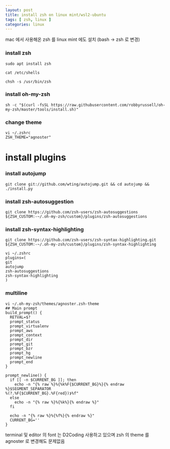 ```yaml
---
layout: post
title: install zsh on linux mint/wsl2-ubuntu
tags: [ zsh, linux ]
categories: linux
---
```




mac 에서 사용해온 zsh 를 linux mint 에도 설치 (bash -> zsh 로 변경)



### install zsh

```
sudo apt install zsh

cat /etc/shells

chsh -s /usr/bin/zsh
```

### install oh-my-zsh

```
sh -c "$(curl -fsSL https://raw.githubusercontent.com/robbyrussell/oh-my-zsh/master/tools/install.sh)"
```

### change theme

```
vi ~/.zshrc
ZSH_THEME="agnoster"
```

# install plugins

### install autojump

```
git clone git://github.com/wting/autojump.git && cd autojump && ./install.py
```

### install zsh-autosuggestion

```
git clone https://github.com/zsh-users/zsh-autosuggestions ${ZSH_CUSTOM:-~/.oh-my-zsh/custom}/plugins/zsh-autosuggestions
```

### install zsh-syntax-highlighting

```
git clone https://github.com/zsh-users/zsh-syntax-highlighting.git ${ZSH_CUSTOM:-~/.oh-my-zsh/custom}/plugins/zsh-syntax-highlighting
```

```
vi ~/.zshrc
plugins=(
git
autojump
zsh-autosuggestions
zsh-syntax-highlighting
)
```

### multiline

```
vi ~/.oh-my-zsh/themes/agnoster.zsh-theme
## Main prompt
build_prompt() {
  RETVAL=$?
  prompt_status
  prompt_virtualenv
  prompt_aws
  prompt_context
  prompt_dir
  prompt_git
  prompt_bzr
  prompt_hg
  prompt_newline
  prompt_end
}

prompt_newline() {
  if [[ -n $CURRENT_BG ]]; then
    echo -n "{% raw %}%{%k%F{$CURRENT_BG}%}{% endraw %}$SEGMENT_SEPARATOR
%(?.%F{$CURRENT_BG}.%F{red})❯%f"
  else
    echo -n "{% raw %}%{%k%}{% endraw %}"
  fi

  echo -n "{% raw %}%{%f%}{% endraw %}"
  CURRENT_BG=''
}
```



terminal 및 editor 의 font 는 D2Coding 사용하고 있으며 zsh 의 theme 를 agnoster 로 변경해도 문제없음